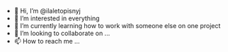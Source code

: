 - 👋 Hi, I’m @ilaletopisnyj
- 👀 I’m interested in everything
- 🌱 I’m currently learning how to work with someone else on one project
- 💞️ I’m looking to collaborate on ... 
- 📫 How to reach me ...

<!---
ilaletopisnyj/ilaletopisnyj is a ✨ special ✨ repository because its `README.md` (this file) appears on your GitHub profile.
You can click the Preview link to take a look at your changes.
--->
